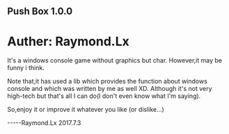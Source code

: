 ## Push Box 1.0.0
# Auther: Raymond.Lx
It's a windows console game without graphics but char.
However,it may be funny i think.

Note that,it has used a lib which provides the function about windows console and which was written by me as well XD.
Although it's not very high-tech but that's all I can do(I don't even know what I'm saying).

So,enjoy it or improve it whatever you like (or dislike...)

-----Raymond.Lx 2017.7.3
